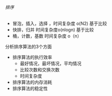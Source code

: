 ###### 排序

- 冒泡，插入，选择 ，时间复杂度 o(N2) 基于比较
- 快排，归并 时间复杂度o(nlogn) 基于比较
- 桶，计数，基数 时间复杂度 o（n） 

分析排序算法的3个方面

- 排序算法的执行效率
  - 最好情况，最坏情况，平均情况
  - 比较次数和交换次数
  - 时间复杂度
- 排序算法的内存消耗
- 排序算法的稳定性

